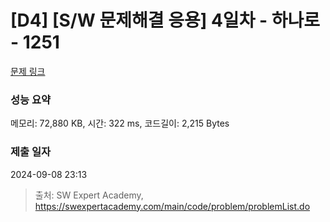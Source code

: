 # [D4] [S/W 문제해결 응용] 4일차 - 하나로 - 1251 

[문제 링크](https://swexpertacademy.com/main/code/problem/problemDetail.do?contestProbId=AV15StKqAQkCFAYD) 

### 성능 요약

메모리: 72,880 KB, 시간: 322 ms, 코드길이: 2,215 Bytes

### 제출 일자

2024-09-08 23:13



> 출처: SW Expert Academy, https://swexpertacademy.com/main/code/problem/problemList.do